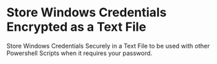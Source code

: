 # Store Windows Credentials Encrypted as a Text File

Store Windows Credentials Securely in a Text File to be used 
with other Powershell Scripts when it requires your password.
